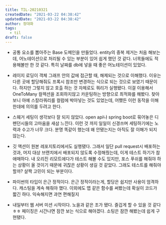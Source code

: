 ```yaml
---
title: TIL-20210321
createdDate: "2021-03-22 04:38:42"
updatedDate: "2021-03-22 04:38:42"
author: 정대화
tags:
  - til
draft: false
---
```


- 공통 요소를 뽑아주는 Base 도메인을 만들었다. entity의 중복 제거는 처음 해보는데, 어노테이션으로 처리될 수 있는 부분이 있어 쉽게 했던 것 같다. 너목들에도 적용해볼만 한 것 같다. 특히 날짜를 db에 넣을 때 좋은 어노테이션이 있었다.

- 레이지 로딩이 객체 그래프 안의 값에 접근할 때, 해제되는 것으로 이해했다. 이유는 다른 곳에 할당해줘도 프록시 참조만 변경하는 식으로 되는 것으로 보였기 때문이다. 하지만 그렇지 않고 호출 하는 것 자체로도 쿼리가 실행됐다. 이걸 이용해서 OneToMany 컬렉션을 조회하지않고 카운팅하는 방향으로 최적화를 해봤다. 찾아보니 아예 스칼라쿼리를 컬럼에 박아넣는 것도 있었는데, 어쨌든 이런 동작을 이해한데에 의의를 두려고 한다.

- 스웨거 세팅이 생각보다 잘 되지 않았다. open api나 spring boot로 묶어놓은 디펜던시들의 고마움을 새삼 느낀다. 이런 것 까지 일일이 신경쓰며 세팅하기에는 노력과 수고가 너무 크다. 분명 똑같이 했는데 왜 안됐는지는 아직도 잘 이해가 되지 않는다.

- 깃 액션이 원본 레포지토리에서도 실행됐다. 그래서 일단 pull request시 배포하는 것과, 머지 대상 브랜치에서 배포되지 않도록 수정해줬는데, 이게 테스트 하기가 참 애매하다. 내 오리진 리모트에다가 테스트 해볼 수도 있지만, 포스 푸쉬를 해줘야 하는 상황이 올 것이기 때문에 귀찮은 상황이 생길 것 같았다. 그래도 테스트를 해줘야 할까? 살짝 고민이 되는 부분이다.

- 파이썬의 타입이 은근 정적이다. 은근 정적이라는게, 할당은 쉽지만 사용이 엄격하다. 캐스팅을 계속 해줘야 했다. 이외에도 맵 같은 함수를 써봤는데 확실이 코드가 짧긴 하다. 익숙해지면 과연 편해질지

- 내일부터 웹 서버 미션 시작이다. 노을과 같은 조가 됐다. 즐겁게 할 수 있을 것 같다 ㅎㅎ 페이징은 시간나면 잠깐 보는 식으로 해야겠다. 소팅은 잠깐 해봤는데 쉽게 구현됐다.
